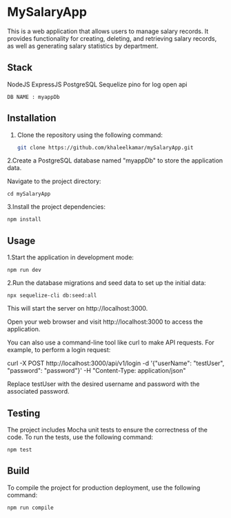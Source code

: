 # MySalaryApp

This is a web application that allows users to manage salary records. It provides functionality for creating, deleting, and retrieving salary records, as well as generating salary statistics by department.


## Stack

NodeJS
ExpressJS
PostgreSQL
Sequelize
pino for log
open api

```
DB NAME : myappDb
```


## Installation

1. Clone the repository using the following command:

   ```bash
   git clone https://github.com/khaleelkamar/mySalaryApp.git

2.Create a PostgreSQL database named "myappDb" to store the application data.

Navigate to the project directory:

 ```
 cd mySalaryApp

 ```

3.Install the project dependencies:

  ```
  npm install
  ```


  


## Usage

1.Start the application in development mode:

  ```
  npm run dev
  ```
2.Run the database migrations and seed data to set up the initial data:

   ```
   npx sequelize-cli db:seed:all
   ```

  This will start the server on http://localhost:3000.

  Open your web browser and visit http://localhost:3000 to access the application.

  You can also use a command-line tool like curl to make API requests. For example, to perform a login request:

  curl -X POST http://localhost:3000/api/v1/login -d '{"userName": "testUser", "password": "password"}' -H "Content-Type: application/json"

  Replace testUser with the desired username and password with the associated password.


## Testing
The project includes Mocha unit tests to ensure the correctness of the code. To run the tests, use the following command:

```
npm test
```

## Build
To compile the project for production deployment, use the following command:

```
npm run compile
```


